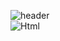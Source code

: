 

<!--
**hyeonseok7724/hyeonseok7724** is a ✨ _special_ ✨ repository because its `README.md` (this file) appears on your GitHub profile.

Here are some ideas to get you started:

- 🔭 I’m currently working on ...
- 🌱 I’m currently learning ...
- 👯 I’m looking to collaborate on ...
- 🤔 I’m looking for help with ...
- 💬 Ask me about ...
- 📫 How to reach me: ...
- 😄 Pronouns: ...
- ⚡ Fun fact: ...
-->
![header](https://capsule-render.vercel.app/api?type=wave&color=auto&height=300&section=header&text=Welcome%20&fontSize=90)
  <br>
<img alt="Html" src ="https://img.shields.io/badge/HTML5-E34F26.svg?&style=for-the-badge&logo=HTML5&logoColor=white"/>
